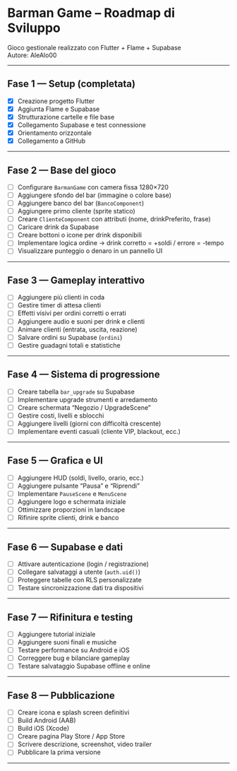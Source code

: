 # Barman Game – Roadmap di Sviluppo
Gioco gestionale realizzato con Flutter + Flame + Supabase  
Autore: AleAlo00

---

## Fase 1 — Setup (completata)
- [x] Creazione progetto Flutter  
- [x] Aggiunta Flame e Supabase  
- [x] Strutturazione cartelle e file base  
- [x] Collegamento Supabase e test connessione  
- [x] Orientamento orizzontale  
- [x] Collegamento a GitHub  

---

## Fase 2 — Base del gioco
- [ ] Configurare `BarmanGame` con camera fissa 1280×720  
- [ ] Aggiungere sfondo del bar (immagine o colore base)  
- [ ] Aggiungere banco del bar (`BancoComponent`)  
- [ ] Aggiungere primo cliente (sprite statico)  
- [ ] Creare `ClienteComponent` con attributi (nome, drinkPreferito, frase)  
- [ ] Caricare drink da Supabase  
- [ ] Creare bottoni o icone per drink disponibili  
- [ ] Implementare logica ordine → drink corretto = +soldi / errore = -tempo  
- [ ] Visualizzare punteggio o denaro in un pannello UI  

---

## Fase 3 — Gameplay interattivo
- [ ] Aggiungere più clienti in coda  
- [ ] Gestire timer di attesa clienti  
- [ ] Effetti visivi per ordini corretti o errati  
- [ ] Aggiungere audio e suoni per drink e clienti  
- [ ] Animare clienti (entrata, uscita, reazione)  
- [ ] Salvare ordini su Supabase (`ordini`)  
- [ ] Gestire guadagni totali e statistiche  

---

## Fase 4 — Sistema di progressione
- [ ] Creare tabella `bar_upgrade` su Supabase  
- [ ] Implementare upgrade strumenti e arredamento  
- [ ] Creare schermata “Negozio / UpgradeScene”  
- [ ] Gestire costi, livelli e sblocchi  
- [ ] Aggiungere livelli (giorni con difficoltà crescente)  
- [ ] Implementare eventi casuali (cliente VIP, blackout, ecc.)

---

## Fase 5 — Grafica e UI
- [ ] Aggiungere HUD (soldi, livello, orario, ecc.)  
- [ ] Aggiungere pulsante “Pausa” e “Riprendi”  
- [ ] Implementare `PauseScene` e `MenuScene`  
- [ ] Aggiungere logo e schermata iniziale  
- [ ] Ottimizzare proporzioni in landscape  
- [ ] Rifinire sprite clienti, drink e banco  

---

## Fase 6 — Supabase e dati
- [ ] Attivare autenticazione (login / registrazione)  
- [ ] Collegare salvataggi a utente (`auth.uid()`)  
- [ ] Proteggere tabelle con RLS personalizzate  
- [ ] Testare sincronizzazione dati tra dispositivi  

---

## Fase 7 — Rifinitura e testing
- [ ] Aggiungere tutorial iniziale  
- [ ] Aggiungere suoni finali e musiche  
- [ ] Testare performance su Android e iOS  
- [ ] Correggere bug e bilanciare gameplay  
- [ ] Testare salvataggio Supabase offline e online  

---

## Fase 8 — Pubblicazione
- [ ] Creare icona e splash screen definitivi  
- [ ] Build Android (AAB)  
- [ ] Build iOS (Xcode)  
- [ ] Creare pagina Play Store / App Store  
- [ ] Scrivere descrizione, screenshot, video trailer  
- [ ] Pubblicare la prima versione  

---
